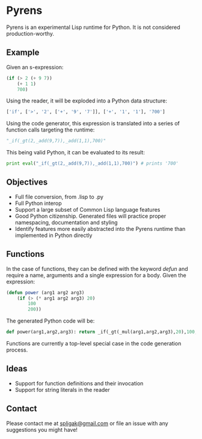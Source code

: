 Pyrens
======

Pyrens is an experimental Lisp runtime for Python. It is not considered production-worthy.


Example
-------

Given an s-expression:

```lisp
(if (> 2 (+ 9 7))
    (+ 1 1)
    700)
```

Using the reader, it will be exploded into a Python data structure:

```python
['if', ['>', '2', ['+', '9', '7']], ['+', '1', '1'], '700']
```

Using the code generator, this expression is translated into a series of function calls targeting the runtime:

```python
"_if(_gt(2,_add(9,7)),_add(1,1),700)"
```

This being valid Python, it can be evaluated to its result:

```python
print eval("_if(_gt(2,_add(9,7)),_add(1,1),700)") # prints '700'
```


Objectives
----------
* Full file conversion, from .lisp to .py
* Full Python interop
* Support a large subset of Common Lisp language features
* Good Python citizenship. Generated files will practice proper namespacing, documentation and styling
* Identify features more easily abstracted into the Pyrens runtime than implemented in Python directly


Functions
---------

In the case of functions, they can be defined with the keyword *defun* and require a name, arguments and a single expression for a body. Given the expression:

```lisp
(defun power (arg1 arg2 arg3)
    (if (> (* arg1 arg2 arg3) 20)
        100
        200))
```

The generated Python code will be:

```python
def power(arg1,arg2,arg3): return _if(_gt(_mul(arg1,arg2,arg3),20),100,200)
```

Functions are currently a top-level special case in the code generation process.


Ideas
-----
* Support for function definitions and their invocation
* Support for string literals in the reader


Contact
-------
Please contact me at spligak@gmail.com or file an issue with any suggestions you might have!
